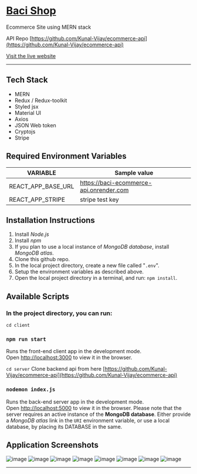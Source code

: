 # [**Baci Shop**](https://bacishop.netlify.app/)
Ecommerce Site using MERN stack

API Repo [https://github.com/Kunal-Vijay/ecommerce-api](https://github.com/Kunal-Vijay/ecommerce-api)

[Visit&nbsp;the&nbsp;live&nbsp;website](https://bacishop.netlify.app/)

---

## Tech Stack
- MERN
- Redux / Redux-toolkit
- Styled jsx
- Material UI
- Axios
- JSON Web token
- Cryptojs
- Stripe

## Required Environment Variables

| VARIABLE   | Sample value                 |
| ---------- | ---------------------------- |
| REACT_APP_BASE_URL   | https://baci-ecommerce-api.onrender.com |
| REACT_APP_STRIPE | stripe test key |


## Installation Instructions

1. Install _Node.js_
2. Install _npm_
3. If you plan to use a local instance of _MongoDB database_, install _MongoDB atlas_.
4. Clone this github repo.
5. In the local project directory, create a new file called "`.env`".
6. Setup the environment variables as described above.
7. Open the local project directory in a terminal, and run: `npm install`.

## Available Scripts

### In the project directory, you can run:

`cd client`

### `npm run start`

Runs the front-end client app in the development mode.<br>
Open [http://localhost:3000](http://localhost:3000) to view it in the browser.


`cd server`
Clone backend api from here [https://github.com/Kunal-Vijay/ecommerce-api](https://github.com/Kunal-Vijay/ecommerce-api)
### `nodemon index.js`

Runs the back-end server app in the development mode.<br>
Open [http://localhost:5000](http://localhost:5000) to view it in the browser. Please note that the server requires an active instance of the **MongoDB database**. Either provide a _MongoDB atlas_ link in the `URI` environment variable, or use a local database, by placing its DATABASE in the same.

## Application Screenshots
![image](https://github.com/Kunal-Vijay/E-commerce-site/assets/79903746/47028c96-52e2-467f-9a9d-812a01ad1043)
![image](https://github.com/Kunal-Vijay/E-commerce-site/assets/79903746/83a99462-d4ca-4082-a6cd-809946b4968a)
![image](https://github.com/Kunal-Vijay/E-commerce-site/assets/79903746/14abbf5e-15e1-4944-8925-e88cc7089070)
![image](https://github.com/Kunal-Vijay/E-commerce-site/assets/79903746/25802599-f5ff-44e8-8f90-403112502438)
![image](https://github.com/Kunal-Vijay/E-commerce-site/assets/79903746/90bb990d-10ce-4462-8904-b745c0a89fc8)
![image](https://github.com/Kunal-Vijay/E-commerce-site/assets/79903746/47fbb691-043f-4bf6-841a-bdde93153838)
![image](https://github.com/Kunal-Vijay/E-commerce-site/assets/79903746/808b6b34-9ec5-4f16-afce-91363d8d0add)
![image](https://github.com/Kunal-Vijay/E-commerce-site/assets/79903746/aa03901e-2122-4b4d-9eb1-73c9df71d3ca)









---
